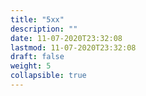 ```yaml
---
title: "5xx"
description: ""
date: 11-07-2020T23:32:08
lastmod: 11-07-2020T23:32:08
draft: false
weight: 5
collapsible: true
---
```


                                                